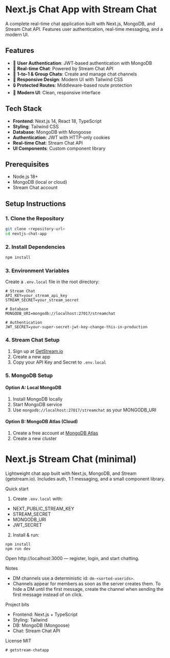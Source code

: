 # Next.js Chat App with Stream Chat

A complete real-time chat application built with Next.js, MongoDB, and Stream Chat API. Features user authentication, real-time messaging, and a modern UI.

## Features

- 🔐 **User Authentication**: JWT-based authentication with MongoDB
- 💬 **Real-time Chat**: Powered by Stream Chat API
- 👥 **1-to-1 & Group Chats**: Create and manage chat channels
- 📱 **Responsive Design**: Modern UI with Tailwind CSS
- 🔒 **Protected Routes**: Middleware-based route protection
- 🎨 **Modern UI**: Clean, responsive interface

## Tech Stack

- **Frontend**: Next.js 14, React 18, TypeScript
- **Styling**: Tailwind CSS
- **Database**: MongoDB with Mongoose
- **Authentication**: JWT with HTTP-only cookies
- **Real-time Chat**: Stream Chat API
- **UI Components**: Custom component library

## Prerequisites

- Node.js 18+ 
- MongoDB (local or cloud)
- Stream Chat account

## Setup Instructions

### 1. Clone the Repository

```bash
git clone <repository-url>
cd nextjs-chat-app
```

### 2. Install Dependencies

```bash
npm install
```

### 3. Environment Variables

Create a `.env.local` file in the root directory:

```env
# Stream Chat
API_KEY=your_stream_api_key
STREAM_SECRET=your_stream_secret

# Database
MONGODB_URI=mongodb://localhost:27017/streamchat

# Authentication
JWT_SECRET=your-super-secret-jwt-key-change-this-in-production
```

### 4. Stream Chat Setup

1. Sign up at [GetStream.io](https://getstream.io)
2. Create a new app
3. Copy your API Key and Secret to `.env.local`

### 5. MongoDB Setup

#### Option A: Local MongoDB
1. Install MongoDB locally
2. Start MongoDB service
3. Use `mongodb://localhost:27017/streamchat` as your MONGODB_URI

#### Option B: MongoDB Atlas (Cloud)
1. Create a free account at [MongoDB Atlas](https://www.mongodb.com/atlas)
2. Create a new cluster
# Next.js Stream Chat (minimal)

Lightweight chat app built with Next.js, MongoDB, and Stream (getstream.io). Includes auth, 1:1 messaging, and a small component library.

Quick start
1. Create `.env.local` with:
  - NEXT_PUBLIC_STREAM_KEY
  - STREAM_SECRET
  - MONGODB_URI
  - JWT_SECRET

2. Install & run:

```
npm install
npm run dev
```

Open http://localhost:3000 — register, login, and start chatting.

Notes
- DM channels use a deterministic id: `dm-<sorted-userids>`.
- Channels appear for members as soon as the server creates them. To hide a DM until the first message, create the channel when sending the first message instead of on click.

Project bits
- Frontend: Next.js + TypeScript
- Styling: Tailwind
- DB: MongoDB (Mongoose)
- Chat: Stream Chat API

License
MIT
```
#   g e t s t r e a m - c h a t a p p  
 